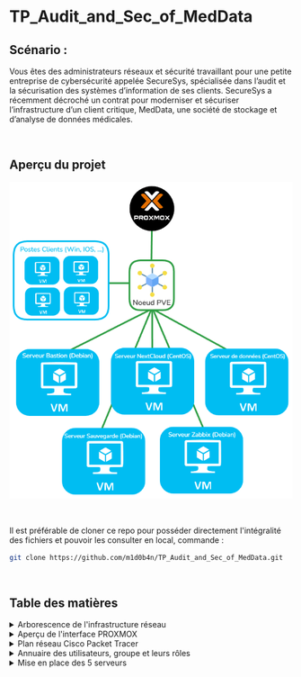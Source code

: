 # TP_Audit_and_Sec_of_MedData

## Scénario :
Vous êtes des administrateurs réseaux et sécurité travaillant pour une petite entreprise
de cybersécurité appelée SecureSys, spécialisée dans l’audit et la sécurisation des
systèmes d’information de ses clients. SecureSys a récemment décroché un contrat
pour moderniser et sécuriser l’infrastructure d’un client critique, MedData, une
société de stockage et d’analyse de données médicales.

<br>

## Aperçu du projet

![maquette](./ressources/images/maquette.png)

<br>

Il est préférable de cloner ce repo pour posséder directement l'intégralité des fichiers et pouvoir les consulter en local, commande :

```bash
git clone https://github.com/m1d0b4n/TP_Audit_and_Sec_of_MedData.git
```

<br>

## Table des matières

<details>
<summary>Arborescence de l'infrastructure réseau</summary>
<br>

```
.
├── Hyperviseur (Proxmox)
│   └── Noeud PVE
│       ├── VLAN Administration (10.0.1.0/24)
│       │   └── VM - Bastion (Debian)
│       │       └── IP : 10.0.1.2
│       │       └── Rôle : Point d'accès SSH sécurisé pour les administrateurs
│       │
│       ├── VLAN Applicatif (10.0.2.0/24)
│       │   └── VM - Server Nextcloud (CentOS)
│       │       └── IP : 10.0.2.10
│       │       └── Rôle : Serveur Nextcloud pour le stockage
│       │       └── Configuration : Connexion à la base de données dans le VLAN Bases de données
│       │
│       ├── VLAN Bases de données (10.0.3.0/24)
│       │   └── VM - Serveur Base de données (CentOS)
│       │       └── IP : 10.0.3.10
│       │       └── Rôle : Base de données Nextcloud, uniquement accessible depuis le serveur Nextcloud
│       │       └── Configuration : Accès limité aux requêtes de 10.0.2.10 via ACLs
│       │
│       ├── VLAN Sauvegarde (10.0.4.0/24)
│       │   └── VM - Sauvegarde (Debian)
│       │       └── IP : 10.0.4.10
│       │       └── Rôle : Serveur de sauvegarde pour les VMs
│       │       └── Configuration : Snapshots et planification des sauvegardes
│       │
│       ├── VLAN Monitoring (10.0.5.0/24)
│       │   └── VM - Zabbix (Debian)
│       │       └── IP : 10.0.5.10
│       │       └── Rôle : Surveillance et monitoring de l'infrastructure
│       │       └── Configuration : Alertes et tableaux de bord
│       │
│       └── VLAN Utilisateurs (10.0.6.0/24)
│           └── Terminaux utilisateurs (Plage DHCP : 10.0.6.100 - 10.0.6.200)
│               └── Rôle : Accès utilisateur final avec restrictions d'accès
```
</details>

<details>
<summary>Aperçu de l'interface PROXMOX</summary>
<br>

![image](./ressources/images/visu_proxmox.png)

</details>

<details>
<summary>Plan réseau Cisco Packet Tracer</summary>
<br>

* Le fichier Packet Tracer ce trouve dans le répertoire : ```./ressources/tp_packettracer.pkt```
* Ce réferer également à la table d'adressage : ```./ressources/table_adressage_IP```

>Voici un aperçu :
![image](./ressources/images/visu_packettracer.png)

1) Configuration VLAN 

![image](./ressources/images/PKT/VLAN%2010%201.png)

![image](./ressources/images/PKT/VLAN%2010%202.png)

![image](./ressources/images/PKT/VLAN%2020.png)

![image](./ressources/images/PKT/VLAN%2030.png)

![image](./ressources/images/PKT/VLAN%2040%201.png)

![image](./ressources/images/PKT/VLAN%2040%202.png)

![image](./ressources/images/PKT/VLAN%2050.png)

![image](./ressources/images/PKT/VLAN%2060.png)

![image](./ressources/images/PKT/SHOW%20VLAN.png)

![image](./ressources/images/PKT/PORT%20TRUNK.png)

![image](./ressources/images/PKT/Routage%20Inter%20vlan%2010.png)

![image](./ressources/images/PKT/Routage%20Inter%20vlan%2020.png)

![image](./ressources/images/PKT/Routage%20Inter%20vlan.png)

![image](./ressources/images/PKT/Routage%20Inter%20Vlan%2040.png)

![image](./ressources/images/PKT/Routage%20Inter%20vlan%2050.png)

![image](./ressources/images/PKT/Routage%20Inter%20Vlan%2060.png)

![image](./ressources/images/PKT/DHCP%20VLAN%2060%20Utilisateurs.png)

![image](./ressources/images/PKT/TEST%20DHCP.png)

![image](./ressources/images/PKT/ACCESS-LIST%20FINAL.png)

![image](./ressources/images/PKT/TEST%20PING%20DEPUIS%20SERVEUR%20BASTION.png)

![image](./ressources/images/PKT/TEST%20PING%20SERVEUR%20BASTION%202.png)

![image](./ressources/images/PKT/TEST%20PING%20SRV%20ZABBIX%201.png)

![image](./ressources/images/PKT/TEST%20PING%20ZABBIX%202.png)

![image](./ressources/images/PKT/TEST%20PING%20DEPUIS%20VLAN%20UTILISATEURS%20VERS%20SERVEUR%20BDD%20ET%20BACKUP.png)

![image](./ressources/images/PKT/TEST%20PING%20VLAN%20UTILISATEUR%20VERS%20SERVEUR%20BASTION,%20NEXTCLOUD%20ET%20MONITORING.png)

![image](./ressources/images/PKT/TEST%20ACCESS-LIST%20BDD%20ET%20NEXTCLOUD.png)







</details>

<details>
<summary>Annuaire des utilisateurs, groupe et leurs rôles</summary>
<br>

| Groupe                  | Utilisateurs               | Rôle                                         | Accès                                                                                     |
|-------------------------|----------------------------|----------------------------------------------|-------------------------------------------------------------------------------------------|
| **Administrateurs**     | Rudy                       | Administrateur système                       | Accès complet au VLAN Administration, VLAN Applicatif, Sauvegarde, Bastion                |
|                         | Kevin                      | Administrateur réseau                        | Accès complet au VLAN Administration, configuration des routeurs et switches              |
|                         | Clément                    | Administrateur sécurité                      | Accès complet au VLAN Administration, gestion des pare-feux et politiques de sécurité     |
| **Médecins**            | Dr. Gregory House            | Médecin généraliste                          | Accès à Nextcloud, limité aux dossiers médicaux des patients                              |
|                         | Dr. Anna Tomie           | Médecin spécialiste                          | Accès à Nextcloud, accès restreint aux dossiers liés à son domaine                        |
| **Assistants médicaux** | Anne Tiseptique             | Assistante médicale                          | Accès à Nextcloud, accès restreint aux dossiers des patients pour mise à jour administrative |
| **Analystes de données**| Bill Athéral                | Analyste de données médicales                | Accès limité à Nextcloud pour les données et rapports, accès à Zabbix pour monitoring     |
| **Techniciens de maintenance** | Rémi Dié        | Technicien IT                                | Accès au serveur Bastion, équipements réseau et VLAN Administration pour support          |
| **R&D**                 | Dr. Patricia Ologie           | Chercheur principal                          | Accès aux dossiers de recherche dans Nextcloud, accès restreint aux données sensibles      |
| **RH et Administratif** | Vita Mine             | Responsable RH                               | Accès aux documents administratifs et RH dans Nextcloud                                   |
| **Comptabilité**        | Alex Pyration       | Comptable principal                          | Accès aux dossiers financiers dans Nextcloud                                              |
| **Internes et Stagiaires** | Emma Taume          | Interne                                      | Accès restreint dans Nextcloud, uniquement aux documents de formation                     |


</details>

<details>
<summary>Mise en place des 5 serveurs</summary>
<br>

<details>
<summary>SRV-NEXTCLOUD</summary>
<br>

</details>

<details>
<summary>SRV-BACKUP</summary>
<br>

</details>

<details>
<summary>SRV-ZABBIX</summary>
<br>

</details>

<details>
<summary>SRV-BASTION</summary>
<br>

</details>

<details>
<summary>SRV-BDD</summary>
<br>

A) Créez les administrateurs

*Créez clement, kevin, et rudy avec la commande suivante pour chacun :

```
adduser clement
adduser kevin
adduser rudy
```

* Vous serez invité à définir un mot de passe pour chaque utilisateur.

* Ajoutez chaque utilisateur au groupe sudo en exécutant ces commandes (toujours en tant que root) :

```
usermod -aG sudo clement
usermod -aG sudo kevin
usermod -aG sudo rudy
```

* Pour garantir qu'ils ont bien les permissions sudo, éditez le fichier sudoers en suivant ces étapes :


    1- Ouvrir le fichier sudoers avec : ```visudo```

    2- Dans l’éditeur, ajoutez ces lignes à la fin pour donner des droits sudo à clement, kevin, et rudy :
    ```
    clement ALL=(ALL:ALL) ALL
    kevin ALL=(ALL:ALL) ALL
    rudy ALL=(ALL:ALL) ALL
    ```

    3- Enregistrez les modifications et quittez l'éditeur (Ctrl+X puis Y pour nano, ou :wq pour vim).

* Vérification des droits sudo, connectez-vous avec chaque utilisateur (clement, kevin, et rudy) pour vérifier qu’ils peuvent exécuter des commandes avec sudo :

```sudo ls /root```

B) Configuration du serveur SSH

* Editez le fichier de configuration du serveur :
```nano /etc/ssh/sshd_config```

* Modifier les lignes suivantes :
```
Port 2345
ListenAddress 10.0.2.10   # SRV-NEXTCLOUD
ListenAddress 10.0.1.2    # SRV-BASTION
PermitRootLogin no        # connection au compte root interdite
MaxAuthTries 3            # 3 erreur de mdp autorisés
MaxSessions 1             # 1 session max en simultané
```
![image](./ressources/images/sshd_config.png)

C) Mise en place d'un serveur NFS pour avoir un espace de stockage en réseau sur lequel on installera la base de données NextCloud.


</details>






</details>